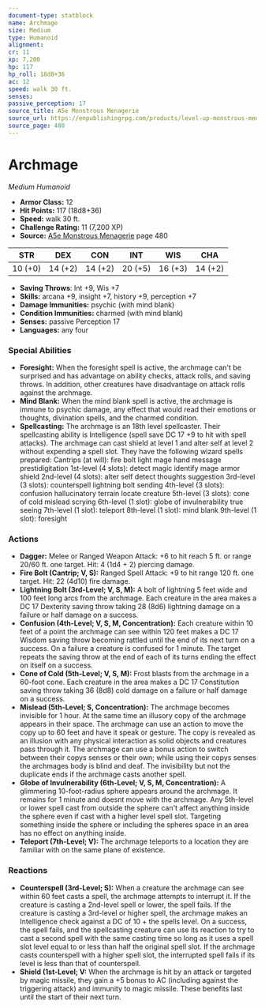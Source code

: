 ```yaml
---
document-type: statblock
name: Archmage
size: Medium
type: Humanoid
alignment: 
cr: 11
xp: 7,200
hp: 117
hp_roll: 18d8+36
ac: 12
speed: walk 30 ft.
senses: 
passive_perception: 17
source_title: A5e Monstrous Menagerie
source_url: https://enpublishingrpg.com/products/level-up-monstrous-menagerie-a5e
source_page: 480
---
```


# Archmage

*Medium* *Humanoid*

- **Armor Class:** 12
- **Hit Points:** 117 (18d8+36)
- **Speed:** walk 30 ft.
- **Challenge Rating:** 11 (7,200 XP)
- **Source:** [A5e Monstrous Menagerie](https://enpublishingrpg.com/products/level-up-monstrous-menagerie-a5e) page 480

| STR | DEX | CON | INT | WIS | CHA |
| --- | --- | --- | --- | --- | --- |
| 10 (+0) | 14 (+2) | 14 (+2) | 20 (+5) | 16 (+3) | 14 (+2) |

- **Saving Throws**: Int +9, Wis +7
- **Skills:** arcana +9, insight +7, history +9, perception +7
- **Damage Immunities:** psychic (with mind blank)
- **Condition Immunities:** charmed (with mind blank)
- **Senses:** passive Perception 17
- **Languages:** any four

### Special Abilities

- **Foresight:** When the foresight spell is active, the archmage can't be surprised and has advantage on ability checks, attack rolls, and saving throws. In addition, other creatures have disadvantage on attack rolls against the archmage.
- **Mind Blank:** When the mind blank spell is active, the archmage is immune to psychic damage, any effect that would read their emotions or thoughts, divination spells, and the charmed condition.
- **Spellcasting:** The archmage is an 18th level spellcaster. Their spellcasting ability is Intelligence (spell save DC 17
 +9 to hit with spell attacks). The archmage can cast shield at level 1 and alter self at level 2 without expending a spell slot. They have the following wizard spells prepared:
 Cantrips (at will): fire bolt
 light
 mage hand
 message
 prestidigitation
 1st-level (4 slots): detect magic
 identify
 mage armor
 shield
 2nd-level (4 slots): alter self
 detect thoughts
 suggestion
 3rd-level (3 slots): counterspell
 lightning bolt
 sending
 4th-level (3 slots): confusion
 hallucinatory terrain
 locate creature
 5th-level (3 slots): cone of cold
 mislead
 scrying
 6th-level (1 slot): globe of invulnerability
 true seeing
 7th-level (1 slot): teleport
 8th-level (1 slot): mind blank
 9th-level (1 slot): foresight

### Actions

- **Dagger:** Melee or Ranged Weapon Attack: +6 to hit  reach 5 ft. or range 20/60 ft.  one target. Hit: 4 (1d4 + 2) piercing damage.
- **Fire Bolt (Cantrip; V, S):** Ranged Spell Attack: +9 to hit  range 120 ft.  one target. Hit: 22 (4d10) fire damage.
- **Lightning Bolt (3rd-Level; V, S, M):** A bolt of lightning 5 feet wide and 100 feet long arcs from the archmage. Each creature in the area makes a DC 17 Dexterity saving throw  taking 28 (8d6) lightning damage on a failure or half damage on a success.
- **Confusion (4th-Level; V, S, M, Concentration):** Each creature within 10 feet of a point the archmage can see within 120 feet makes a DC 17 Wisdom saving throw  becoming rattled until the end of its next turn on a success. On a failure  a creature is confused for 1 minute. The target repeats the saving throw at the end of each of its turns  ending the effect on itself on a success.
- **Cone of Cold (5th-Level; V, S, M):** Frost blasts from the archmage in a 60-foot cone. Each creature in the area makes a DC 17 Constitution saving throw  taking 36 (8d8) cold damage on a failure or half damage on a success.
- **Mislead (5th-Level; S, Concentration):** The archmage becomes invisible for 1 hour. At the same time  an illusory copy of the archmage appears in their space. The archmage can use an action to move the copy up to 60 feet and have it speak or gesture. The copy is revealed as an illusion with any physical interaction  as solid objects and creatures pass through it. The archmage can use a bonus action to switch between their copys senses or their own; while using their copys senses  the archmages body is blind and deaf. The invisibility  but not the duplicate  ends if the archmage casts another spell.
- **Globe of Invulnerability (6th-Level; V, S, M, Concentration):** A glimmering  10-foot-radius sphere appears around the archmage. It remains for 1 minute and doesnt move with the archmage. Any 5th-level or lower spell cast from outside the sphere can't affect anything inside the sphere  even if cast with a higher level spell slot. Targeting something inside the sphere or including the spheres space in an area has no effect on anything inside.
- **Teleport (7th-Level; V):** The archmage teleports to a location they are familiar with on the same plane of existence.

### Reactions

- **Counterspell (3rd-Level; S):** When a creature the archmage can see within 60 feet casts a spell, the archmage attempts to interrupt it. If the creature is casting a 2nd-level spell or lower, the spell fails. If the creature is casting a 3rd-level or higher spell, the archmage makes an Intelligence check against a DC of 10 + the spells level. On a success, the spell fails, and the spellcasting creature can use its reaction to try to cast a second spell with the same casting time so long as it uses a spell slot level equal to or less than half the original spell slot. If the archmage casts counterspell with a higher spell slot, the interrupted spell fails if its level is less than that of counterspell.
- **Shield (1st-Level; V:** When the archmage is hit by an attack or targeted by magic missile, they gain a +5 bonus to AC (including against the triggering attack) and immunity to magic missile. These benefits last until the start of their next turn.
